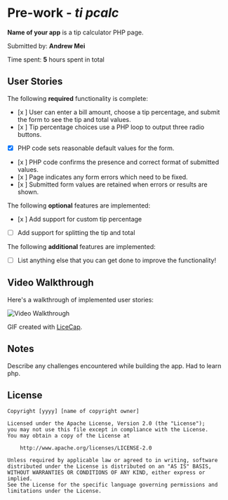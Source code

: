 # Pre-work - *ti pcalc*

**Name of your app** is a tip calculator PHP page.

Submitted by: **Andrew Mei**

Time spent: **5** hours spent in total

## User Stories

The following **required** functionality is complete:
* [x ] User can enter a bill amount, choose a tip percentage, and submit the form to see the tip and total values.
* [x ] Tip percentage choices use a PHP loop to output three radio buttons.
* [x] PHP code sets reasonable default values for the form.
* [x ] PHP code confirms the presence and correct format of submitted values.
* [x ] Page indicates any form errors which need to be fixed.
* [x ] Submitted form values are retained when errors or results are shown.

The following **optional** features are implemented:
* [x ] Add support for custom tip percentage
* [ ] Add support for splitting the tip and total

The following **additional** features are implemented:

* [ ] List anything else that you can get done to improve the functionality!

## Video Walkthrough

Here's a walkthrough of implemented user stories:

<img src='http://i.imgur.com/Z7oe6MQ.gif' title='Video Walkthrough' width='' alt='Video Walkthrough' />

GIF created with [LiceCap](http://www.cockos.com/licecap/).

## Notes

Describe any challenges encountered while building the app.
	Had to learn php. 
## License

    Copyright [yyyy] [name of copyright owner]

    Licensed under the Apache License, Version 2.0 (the "License");
    you may not use this file except in compliance with the License.
    You may obtain a copy of the License at

        http://www.apache.org/licenses/LICENSE-2.0

    Unless required by applicable law or agreed to in writing, software
    distributed under the License is distributed on an "AS IS" BASIS,
    WITHOUT WARRANTIES OR CONDITIONS OF ANY KIND, either express or implied.
    See the License for the specific language governing permissions and
    limitations under the License.
